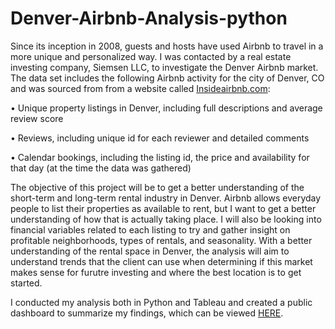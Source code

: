 # Denver-Airbnb-Analysis-python

Since its inception in 2008, guests and hosts have used Airbnb to travel in a more unique and personalized way. I was contacted by a real estate investing company, Siemsen LLC, to investigate the Denver Airbnb market. The data set includes the following Airbnb activity for the city of Denver, CO and was sourced from from a website called [Insideairbnb.com](http://insideairbnb.com/denver):

• Unique property listings in Denver, including full descriptions and average review score

• Reviews, including unique id for each reviewer and detailed comments

• Calendar bookings, including the listing id, the price and availability for that day (at the time the data was gathered)

The objective of this project will be to get a better understanding of the short-term and long-term rental industry in Denver. Airbnb allows everyday people to list their properties as available to rent, but I want to get a better understanding of how that is actually taking place. I will also be looking into financial variables related to each listing to try and gather insight on profitable neighborhoods, types of rentals, and seasonality. With a better understanding of the rental space in Denver, the analysis will aim to understand trends that the client can use when determining if this market makes sense for furutre investing and where the best location is to get started.



I conducted my analysis both in Python and Tableau and created a public dashboard to summarize my findings, which can be viewed [HERE](https://public.tableau.com/shared/X9CHRKQGT?:display_count=n&:origin=viz_share_link).
